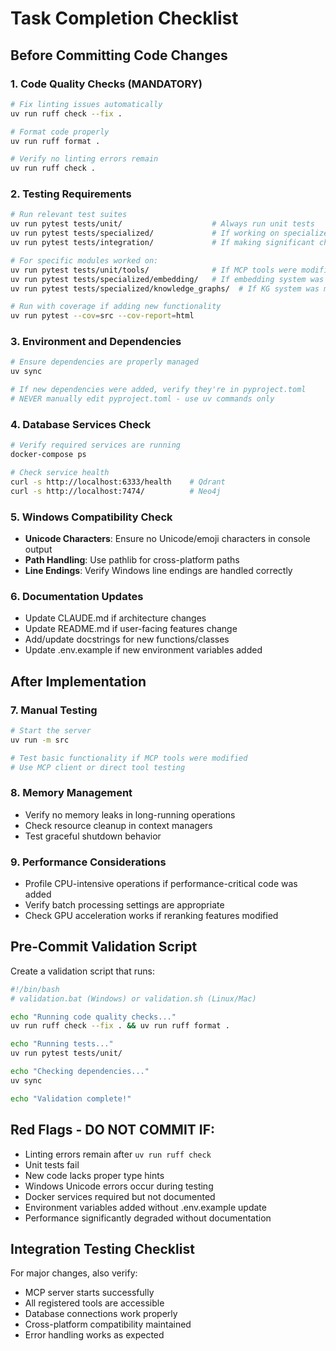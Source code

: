 # Task Completion Checklist

## Before Committing Code Changes

### 1. Code Quality Checks (MANDATORY)
```bash
# Fix linting issues automatically
uv run ruff check --fix .

# Format code properly
uv run ruff format .

# Verify no linting errors remain
uv run ruff check .
```

### 2. Testing Requirements
```bash
# Run relevant test suites
uv run pytest tests/unit/                    # Always run unit tests
uv run pytest tests/specialized/             # If working on specialized features
uv run pytest tests/integration/             # If making significant changes

# For specific modules worked on:
uv run pytest tests/unit/tools/              # If MCP tools were modified
uv run pytest tests/specialized/embedding/   # If embedding system was modified
uv run pytest tests/specialized/knowledge_graphs/  # If KG system was modified

# Run with coverage if adding new functionality
uv run pytest --cov=src --cov-report=html
```

### 3. Environment and Dependencies
```bash
# Ensure dependencies are properly managed
uv sync

# If new dependencies were added, verify they're in pyproject.toml
# NEVER manually edit pyproject.toml - use uv commands only
```

### 4. Database Services Check
```bash
# Verify required services are running
docker-compose ps

# Check service health
curl -s http://localhost:6333/health    # Qdrant
curl -s http://localhost:7474/          # Neo4j
```

### 5. Windows Compatibility Check
- **Unicode Characters**: Ensure no Unicode/emoji characters in console output
- **Path Handling**: Use pathlib for cross-platform paths
- **Line Endings**: Verify Windows line endings are handled correctly

### 6. Documentation Updates
- Update CLAUDE.md if architecture changes
- Update README.md if user-facing features change
- Add/update docstrings for new functions/classes
- Update .env.example if new environment variables added

## After Implementation

### 7. Manual Testing
```bash
# Start the server
uv run -m src

# Test basic functionality if MCP tools were modified
# Use MCP client or direct tool testing
```

### 8. Memory Management
- Verify no memory leaks in long-running operations
- Check resource cleanup in context managers
- Test graceful shutdown behavior

### 9. Performance Considerations
- Profile CPU-intensive operations if performance-critical code was added
- Verify batch processing settings are appropriate
- Check GPU acceleration works if reranking features modified

## Pre-Commit Validation Script
Create a validation script that runs:
```bash
#!/bin/bash
# validation.bat (Windows) or validation.sh (Linux/Mac)

echo "Running code quality checks..."
uv run ruff check --fix . && uv run ruff format .

echo "Running tests..."
uv run pytest tests/unit/

echo "Checking dependencies..."
uv sync

echo "Validation complete!"
```

## Red Flags - DO NOT COMMIT IF:
- Linting errors remain after `uv run ruff check`
- Unit tests fail
- New code lacks proper type hints
- Windows Unicode errors occur during testing
- Docker services required but not documented
- Environment variables added without .env.example update
- Performance significantly degraded without documentation

## Integration Testing Checklist
For major changes, also verify:
- MCP server starts successfully
- All registered tools are accessible
- Database connections work properly
- Cross-platform compatibility maintained
- Error handling works as expected